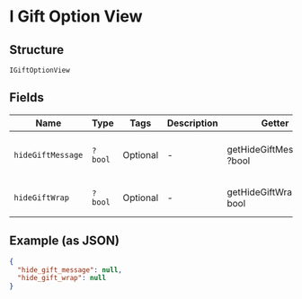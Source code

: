 
# I Gift Option View

## Structure

`IGiftOptionView`

## Fields

| Name | Type | Tags | Description | Getter | Setter |
|  --- | --- | --- | --- | --- | --- |
| `hideGiftMessage` | `?bool` | Optional | - | getHideGiftMessage(): ?bool | setHideGiftMessage(?bool hideGiftMessage): void |
| `hideGiftWrap` | `?bool` | Optional | - | getHideGiftWrap(): ?bool | setHideGiftWrap(?bool hideGiftWrap): void |

## Example (as JSON)

```json
{
  "hide_gift_message": null,
  "hide_gift_wrap": null
}
```


